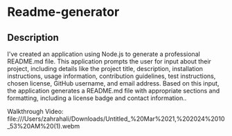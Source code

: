 # Readme-generator

## Description 
I've created an application using Node.js to generate a professional README.md file. This application prompts the user for input about their project, including details like the project title, description, installation instructions, usage information, contribution guidelines, test instructions, chosen license, GitHub username, and email address. Based on this input, the application generates a README.md file with appropriate sections and formatting, including a license badge and contact information..

Walkthrough Video:
file:///Users/zahrahali/Downloads/Untitled_%20Mar%2021,%202024%2010_53%20AM%20(1).webm


